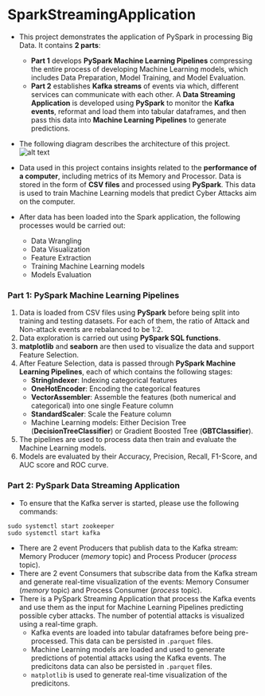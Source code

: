 # SparkStreamingApplication

- This project demonstrates the application of PySpark in processing Big Data. It contains **2 parts**: 
  + **Part 1** develops **PySpark Machine Learning Pipelines** compressing the entire process of developing Machine Learning models, which includes Data Preparation,  Model Training, and Model Evaluation. 
  + **Part 2** establishes **Kafka streams** of events via which, different services can communicate with each other. A **Data Streaming Application** is developed using **PySpark** to monitor the **Kafka events**, reformat and load them into tabular dataframes, and then pass this data into **Machine Learning Pipelines** to generate predictions. 

- The following diagram describes the architecture of this project.
![alt text](https://user-images.githubusercontent.com/35318567/138625028-775b09bd-db99-4f7e-9eeb-51262a64c82d.png)

- Data used in this project contains insights related to the **performance of a computer**, including metrics of its Memory and Processor. Data is stored in the form of **CSV files** and processed using **PySpark**. This data is used to train Machine Learning models that predict Cyber Attacks aim on the computer.

- After data has been loaded into the Spark application, the following processes would be carried out:
  + Data Wrangling
  + Data Visualization
  + Feature Extraction
  + Training Machine Learning models
  + Models Evaluation

### Part 1: PySpark Machine Learning Pipelines
1. Data is loaded from CSV files using **PySpark** before being split into training and testing datasets. For each of them, the ratio of Attack and Non-attack events are rebalanced to be 1:2.
2. Data exploration is carried out using **PySpark SQL functions**.
3. **matplotlib** and **seaborn** are then used to visualize the data and support Feature Selection.
4. After Feature Selection, data is passed through **PySpark Machine Learning Pipelines**, each of which contains the following stages:
    - **StringIndexer**: Indexing categorical features
    - **OneHotEncoder**: Encoding the categorical features
    - **VectorAssembler**: Assemble the features (both numerical and categorical) into one single Feature column
    - **StandardScaler**: Scale the Feature column
    - Machine Learning models: Either Decision Tree (**DecisionTreeClassifier**) or Gradient Boosted Tree (**GBTClassifier**).
5. The pipelines are used to process data then train and evaluate the Machine Learning models.
6. Models are evaluated by their Accuracy, Precision, Recall, F1-Score, and AUC score and ROC curve.


### Part 2: PySpark Data Streaming Application
- To ensure that the Kafka server is started, please use the following commands:
```
sudo systemctl start zookeeper
sudo systemctl start kafka
```
- There are 2 event Producers that publish data to the Kafka stream: Memory Producer (_memory_ topic) and Process Producer (_process_ topic).
- There are 2 event Consumers that subscribe data from the Kafka stream and generate real-time visualization of the events: Memory Consumer (_memory_ topic) and Process Consumer (_process_ topic). 
- There is a PySpark Streaming Application that process the Kafka events and use them as the input for Machine Learning Pipelines predicting possible cyber attacks. The number of potential attacks is visualized using a real-time graph.
  + Kafka events are loaded into tabular dataframes before being pre-processed. This data can be persisted in `.parquet` files.
  + Machine Learning models are loaded and used to generate predictions of potential attacks using the Kafka events. The predicitons data can also be persisted in `.parquet` files.
  + `matplotlib` is used to generate real-time visualization of the predicitons.
